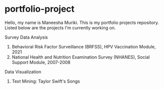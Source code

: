 # portfolio-project

Hello, my name is Maneesha Muriki. This is my portfolio projects repository. Listed below are the projects I'm currently working on. 

Survey Data Analysis 
1. Behavioral Risk Factor Surveillance (BRFSS), HPV Vaccination Module, 2021
2. National Health and Nutrition Examination Survey (NHANES), Social Support Module, 2007-2008

Data Visualization
1. Text Mining: Taylor Swift's Songs
